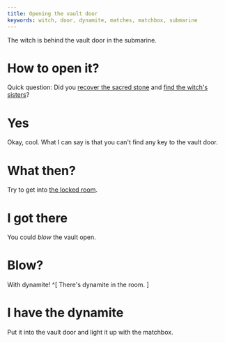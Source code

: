 ```yaml
---
title: Opening the vault door
keywords: witch, door, dynamite, matches, matchbox, submarine
---
```


The witch is behind the vault door in the submarine.

# How to open it?
Quick question: Did you [recover the sacred stone](/part-09/010-recover-stone/index.md) and [find the witch's sisters](/part-09/020-witchs-sisters/index.md)?

# Yes
Okay, cool. What I can say is that you can't find any key to the vault door.

# What then?
Try to get into [the locked room](020-get-into-locked-room.md).

# I got there
You could *blow* the vault open.

# Blow?
With dynamite! ^[ There's dynamite in the room. ]

# I have the dynamite
Put it into the vault door and light it up with the matchbox.
